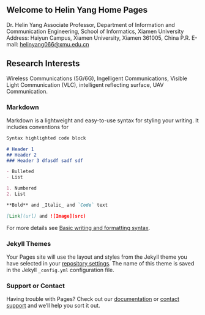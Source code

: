 ## Welcome to Helin Yang Home Pages
Dr. Helin Yang
Associate  Professor, Department of Information and Communication Engineering, School of Informatics, Xiamen University
Address: Haiyun Campus, Xiamen University, Xiamen 361005, China P.R.
E-mail: helinyang066@xmu.edu.cn

## Research Interests
Wireless Communications (5G/6G), Ingelligent Communications, Visible Light Communication (VLC), intelligent reflecting surface, UAV  Communication.


### Markdown

Markdown is a lightweight and easy-to-use syntax for styling your writing. It includes conventions for

```markdown
Syntax highlighted code block

# Header 1
## Header 2
### Header 3 dfasdf sadf sdf

- Bulleted
- List

1. Numbered
2. List

**Bold** and _Italic_ and `Code` text

[Link](url) and ![Image](src)
```

For more details see [Basic writing and formatting syntax](https://docs.github.com/en/github/writing-on-github/getting-started-with-writing-and-formatting-on-github/basic-writing-and-formatting-syntax).

### Jekyll Themes

Your Pages site will use the layout and styles from the Jekyll theme you have selected in your [repository settings](https://github.com/GOGODD/helinyang066.github.io/settings/pages). The name of this theme is saved in the Jekyll `_config.yml` configuration file.

### Support or Contact

Having trouble with Pages? Check out our [documentation](https://docs.github.com/categories/github-pages-basics/) or [contact support](https://support.github.com/contact) and we’ll help you sort it out.
